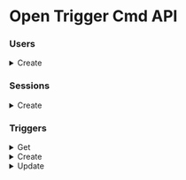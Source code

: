 # Open Trigger Cmd API


### Users

<details>
  <summary>Create</summary>

  - curl:
    ```shell
      curl -kv -H 'Content-Type: application/json' -d '{"email": "root@root.com", "password": "123456"}' -X 'POST' "http://localhost:3333/api/v1/users/" | jq
    ```

  - status_code: 201 Created

  - return:
    ```json
    {
      "id": 11,
      "email": "root@root.com"
    }
    ```
</details>


### Sessions

<details>
  <summary>Create</summary>

  - curl:
    ```shell
      curl -kv -H 'Content-Type: application/json' -d '{"email": "root@root.com", "password": "123456"}' -X 'POST' "http://localhost:3333/api/v1/sessions/" | jq
    ```

  - status_code: 201 Created

  - return:
    ```json
    {
      "user": {
        "email": "root@root.com"
      },
      "token": "eyJhbGciOiJIUzI1NiIsInR5cCI6IkpXVCJ9.eyJpZCI6MTAsImlhdCI6MTU5Nzg4OTYwNiwiZXhwIjoxNTk3ODkzMjA2fQ.fWmdfQWT-6o6lmvWtIp4XofXwUor9GoOASUX9LXgIs4"
    }
    ```
</details>

### Triggers

<details>
  <summary>Get</summary>

  - curl:
    ```shell
      curl -kv -H 'Content-Type: application/json' -H 'authorization: bearer eyJhbGciOiJIUzI1NiIsInR5cCI6IkpXVCJ9.eyJpZCI6MSwiaWF0IjoxNTk4NTY2MzE3LCJleHAiOjE1OTg1Njk5MTd9.liza4XVdSDHQ1c3cGw7qjk1FcsXz0wHKtjcH2kHv8A4' -X 'GET' "http://localhost:3333/api/v1/triggers/" | jq
    ```

    - status_code: 200 Ok

    - return:
      ```json
      [
        {
          "id": 2,
          "name": "testing",
          "command": "sudo apt-get upgrade",
          "voice": "testing",
          "userId": 1,
          "createdAt": "2020-08-25T01:22:41.823Z",
          "updatedAt": "2020-08-25T01:22:41.823Z"
        }
      ]
      ```
</details>

<details>
  <summary>Create</summary>

  - curl:
    ```shell
      curl -kv -H 'Content-Type: application/json' -H 'authorization: bearer eyJhbGciOiJIUzI1NiIsInR5cCI6IkpXVCJ9.eyJpZCI6MSwiaWF0IjoxNTk4MzAxMzEyLCJleHAiOjE1OTgzMDQ5MTJ9.Si37s1JBHJLB1kX2VGKZKRFA2X3jsLDXSIvqD9Is9xk' -d '{ "name": "testing", "voice": "testing", "command": "sudo apt-get upgrade" }' -X 'POST' "http://localhost:3333/api/v1/triggers" | jq
    ```

  - status_code: 201 Created

  - return
    ```json
    {
      "id": 3,
      "name": "testing",
      "voice": "testing",
      "command": "sudo apt-get upgrade",
    }
    ```
</details>

<details>
  <summary>Update</summary>

  - curl:
    ```shell
    curl -kv -H 'Content-Type: application/json' -H 'authorization: bearer eyJhbGciOiJIUzI1NiIsInR5cCI6IkpXVCJ9.eyJpZCI6MSwiaWF0IjoxNTk5MDg1OTY1LCJleHAiOjE1OTkwODk1NjV9.MjjfrROX4vVZoaeu2qhOGmivcRSdwt4n7QyuCnR3jfc' -d '{ "name": "testing", "command": "sudo apt-get upgrade", "voice": "testing" }' -X 'PUT' "http://localhost:3333/api/v1/triggers/2" | jq
    ```

  - status: 202 accepted

  - return:
    ```json
    {  
      "name": "testing",
      "command": "sudo apt-get upgrade",
      "voice": "testing"
    }
    ```
</details>
